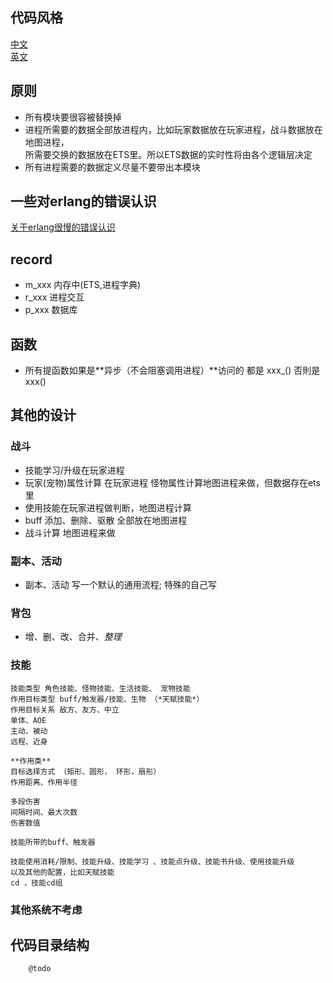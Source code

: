 
## 代码风格
 [中文](https://github.com/feng19/erlang_guidelines)  
 [英文](https://github.com/inaka/erlang_guidelines) 
   
## 原则
* 所有模块要很容被替换掉
* 进程所需要的数据全部放进程内，比如玩家数据放在玩家进程，战斗数据放在地图进程，  
  所需要交换的数据放在ETS里。所以ETS数据的实时性将由各个逻辑层决定
* 所有进程需要的数据定义尽量不要带出本模块

## 一些对erlang的错误认识
[关于erlang很慢的错误认识](http://jlouisramblings.blogspot.com/2013/07/problematic-traits-in-erlang.html)

## record
* m_xxx  内存中(ETS,进程字典)
* r_xxx  进程交互
* p_xxx  数据库

## 函数
* 所有提函数如果是**异步（不会阻塞调用进程）**访问的 都是 xxx_() 否則是 xxx()

 
## 其他的设计
### 战斗
* 技能学习/升级在玩家进程 
* 玩家(宠物)属性计算 在玩家进程 怪物属性计算地图进程来做，但数据存在ets里 
* 使用技能在玩家进程做判断，地图进程计算
* buff 添加、删除、驱散 全部放在地图进程
* 战斗计算 地图进程来做
    
### 副本、活动 
* 副本、活动 写一个默认的通用流程; 特殊的自己写
### 背包  
* 增、删、改、合并、*整理*          
  
### 技能
```
技能类型 角色技能、怪物技能、生活技能、 宠物技能
作用目标类型 buff/触发器/技能、生物 （*天赋技能*）
作用目标关系 敌方、友方、中立
单体、AOE
主动、被动
远程、近身

**作用类** 
目标选择方式 （矩形、圆形， 环形，扇形）
作用距离、作用半径

多段伤害
间隔时间、最大次数
伤害数值

技能所带的buff、触发器

技能使用消耗/限制、技能升级、技能学习 、技能点升级、技能书升级、使用技能升级
以及其他的配置，比如天赋技能
cd ，技能cd组
```
 ### 其他系统不考虑   

## 代码目录结构

```                                                                                
    @todo                                                                          
```        
 

  
  
  
  